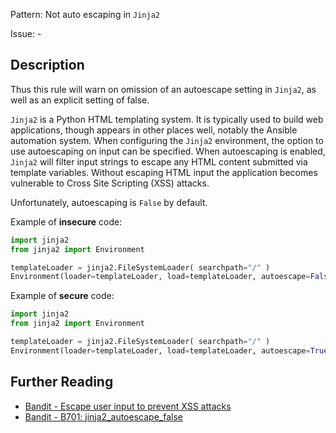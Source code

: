 Pattern: Not auto escaping in `Jinja2`

Issue: -

## Description

Thus this rule will warn on omission of an autoescape setting in `Jinja2`, as well as an explicit setting of
false. 

`Jinja2` is a Python HTML templating system. It is typically used to build web
applications, though appears in other places well, notably the Ansible
automation system. When configuring the `Jinja2` environment, the option to use
autoescaping on input can be specified. When autoescaping is enabled, `Jinja2`
will filter input strings to escape any HTML content submitted via template
variables. Without escaping HTML input the application becomes vulnerable to
Cross Site Scripting (XSS) attacks.

Unfortunately, autoescaping is `False` by default. 


Example of **insecure** code:

```python
import jinja2
from jinja2 import Environment

templateLoader = jinja2.FileSystemLoader( searchpath="/" )
Environment(loader=templateLoader, load=templateLoader, autoescape=False)
```

Example of **secure** code:

```python
import jinja2
from jinja2 import Environment

templateLoader = jinja2.FileSystemLoader( searchpath="/" )
Environment(loader=templateLoader, load=templateLoader, autoescape=True)
```

## Further Reading

* [Bandit - Escape user input to prevent XSS attacks](https://security.openstack.org/guidelines/dg_cross-site-scripting-xss.html)
* [Bandit - B701: jinja2_autoescape_false](https://bandit.readthedocs.io/en/latest/plugins/b701_jinja2_autoescape_false.html)
